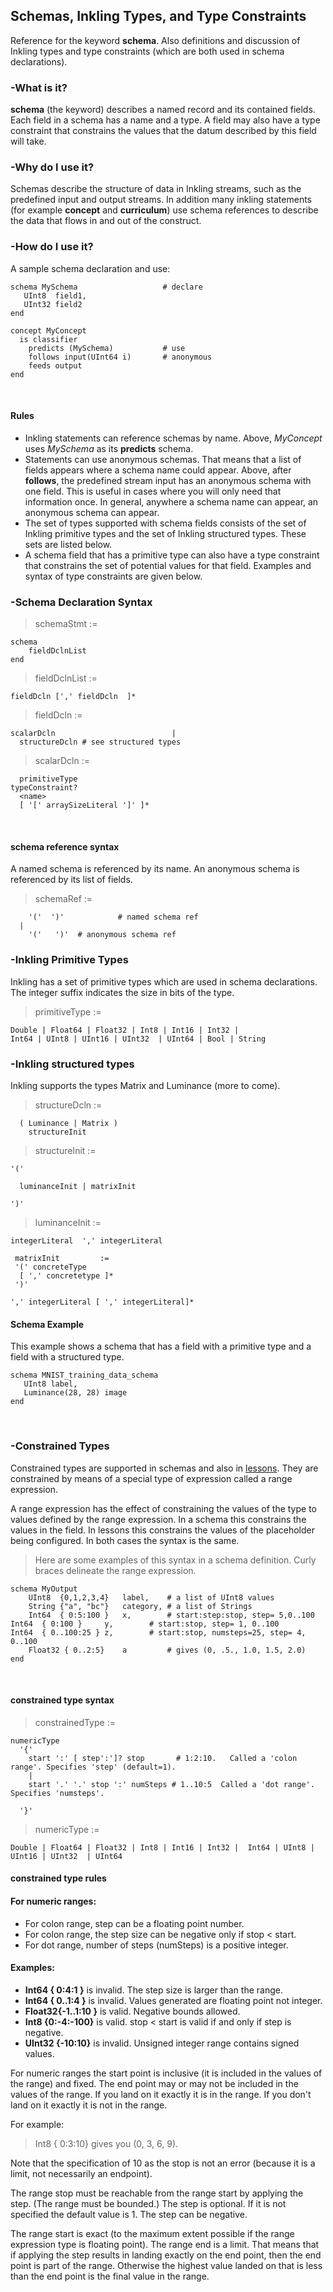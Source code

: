 ## Schemas, Inkling Types, and Type Constraints

Reference for the keyword **schema**. Also definitions and discussion of Inkling types and type constraints (which are both used in schema declarations).

### -What is it?

**schema** (the keyword) describes a named record and its contained fields. Each field in a schema has a name and a type. A field may also have a type constraint that constrains the values that the datum described by this field will take.

### -Why do I use it?

Schemas describe the structure of data in Inkling  streams, such as the predefined input and output streams. In addition many inkling statements (for example **concept** and **curriculum**) use schema references to describe the data that flows in and out of the construct.

### -How do I use it?

A sample schema declaration and use:

```
schema MySchema                   # declare
   UInt8  field1,
   UInt32 field2
end

concept MyConcept
  is classifier
    predicts (MySchema)           # use
    follows input(UInt64 i)       # anonymous
    feeds output
end
```
‍
#### Rules

* Inkling statements can reference schemas by name. Above, _MyConcept_ uses _MySchema_ as its **predicts** schema.
* Statements can use anonymous schemas. That means that a list of fields appears where a schema name could appear. Above, after **follows**, the predefined stream input has an anonymous schema with one field. This is useful in cases where you will only need that information once. In general, anywhere a schema name can appear, an anonymous schema can appear.
* The set of types supported with schema fields consists of the set of Inkling primitive types and the set of Inkling structured types. These sets are listed below.
* A schema field that has a primitive type can also have a type constraint that constrains the set of potential values for that field. Examples and syntax of type constraints are given below.

### -Schema Declaration Syntax

> schemaStmt :=

```
schema
    fieldDclnList
end
```

> fieldDclnList      :=

```
fieldDcln [',' fieldDcln  ]*
```

> fieldDcln          :=

```
scalarDcln                          |
  structureDcln # see structured types
```

> scalarDcln         :=

```
  primitiveType                                                typeConstraint?
  <name>
  [ '[' arraySizeLiteral ']' ]*
```
‍
#### schema reference syntax

A named schema is referenced by its name. An anonymous schema is referenced by its list of fields.

>  schemaRef :=

```
    '('  ')'            # named schema ref
  |
    '('   ')'  # anonymous schema ref
```

### -Inkling Primitive Types

Inkling has a set of primitive types which are used in schema declarations. The integer suffix indicates the size in bits of the type.

> primitiveType :=

```
Double | Float64 | Float32 | Int8 | Int16 | Int32 |
Int64 | UInt8 | UInt16 | UInt32  | UInt64 | Bool | String
```

### -Inkling structured types

Inkling supports the types Matrix and Luminance (more to come).

> structureDcln      :=

```
  ( Luminance | Matrix )
    structureInit
```


> structureInit      :=

```
'('

  luminanceInit | matrixInit

')'
```

> luminanceInit      :=

```
integerLiteral  ',' integerLiteral

 matrixInit         :=
 '(' concreteType
  [ ',' concretetype ]*
 ')'

',' integerLiteral [ ',' integerLiteral]*
```

#### Schema Example

This example shows a schema that has a field with a primitive type and a field with a structured type.

```
schema MNIST_training_data_schema
   UInt8 label,
   Luminance(28, 28) image
end
```
‍
### -Constrained Types

Constrained types are supported in schemas and also in [lessons][1]. They are constrained by means of a special type of expression called a range expression.

A range expression has the effect of constraining the values of the type to values defined by the range expression. In a schema this constrains the values in the field. In lessons this constrains the values of the placeholder being configured. In both cases the syntax is the same.

> Here are some examples of this syntax in a schema definition. Curly braces delineate the range expression.

```
schema MyOutput
    UInt8  {0,1,2,3,4}   label,    # a list of UInt8 values
    String {"a", "bc"}   category, # a list of Strings
    Int64  { 0:5:100 }   x,        # start:step:stop, step= 5,0..100     Int64  { 0:100 }     y,        # start:stop, step= 1, 0..100         Int64  { 0..100:25 } z,        # start:stop, numsteps=25, step= 4, 0..100
    Float32 { 0..2:5}    a         # gives (0, .5., 1.0, 1.5, 2.0)
end
```
‍

#### constrained type syntax

> constrainedType :=

```
numericType
  '{'
    start ':' [ step':']? stop       # 1:2:10.   Called a 'colon range'. Specifies 'step' (default=1).
    |
    start '.' '.' stop ':' numSteps # 1..10:5  Called a 'dot range'. Specifies 'numsteps'.

  '}'
```

> numericType :=

```
Double | Float64 | Float32 | Int8 | Int16 | Int32 |  Int64 | UInt8 | UInt16 | UInt32  | UInt64
```

#### constrained type rules

####  For numeric ranges:

* For colon range, step can be  a floating point number.
* For colon range, the step size can be negative only if stop < start.
* For dot range, number of steps (numSteps) is a positive integer.

####  Examples:

* **Int64  { 0:4:1 }** is invalid. The step size is larger than the range.
* **Int64  { 0..1:4 }** is invalid. Values generated are floating point not integer.
* **Float32{-1..1:10 }** is valid. Negative bounds allowed.
* **Int8 {0:-4:-100}** is valid. stop  < start is valid if and only if step is negative.
* **UInt32 {-10:10}** is invalid. Unsigned integer range contains signed values.

For numeric ranges the start point is inclusive (it is included in the values of the range) and fixed. The end point may or may not be included in the values of the range. If you land on it exactly it is in the range. If you don't land on it exactly it is not in the range.

For example:

> Int8 { 0:3:10} gives you (0, 3, 6, 9).

Note that the specification of 10 as the stop is not an error (because it is a limit, not necessarily an endpoint).

The range stop must be reachable from the range start by applying the step. (The range must be bounded.) The step is optional. If it is not specified the default value is 1. The step can be negative.

The range start is exact (to the maximum extent possible if the range expression type is floating point). The range end is a limit. That means that if applying the step results in landing exactly on the end point, then the end point is part of the range. Otherwise the highest value landed on that is less than the end point is the final value in the range.

‍

[1]: https://bonsai.quip.com/WzFXANdJfJvl
